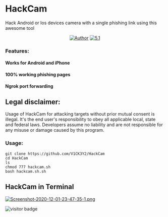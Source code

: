 # HackCam

Hack Android or Ios devices camera with a single phishing link using this awesome tool

<p align="center">
<a href="https://github.com/V1CK3Y2"><img title="Author" src="https://img.shields.io/badge/Author-V1CK3Y2-red.svg?style=for-the-badge&logo=github"></a>
<a href="Bash"><img title="5.1" src="https://img.shields.io/badge/Bash-5.1-lightgreen.svg?style=for-the-badge&logo=bash"></a>
</p>

### Features:

#### Works for Android and iPhone
#### 100% working phishing pages
#### Ngrok port forwarding

## Legal disclaimer:

Usage of HackCam for attacking targets without prior mutual consent is illegal. It's the end user's responsibility to obey all applicable local, state and federal laws. Developers assume no liability and are not responsible for any misuse or damage caused by this program. 

### Usage:
```
git clone https://github.com/V1CK3Y2/HackCam
cd HackCam
ls
chmod 777 hackcam.sh
bash hackcam.sh.sh
```
## HackCam in Terminal

[![Screenshot-2020-12-01-23-47-35-1.png](https://i.postimg.cc/76fMXdL5/Screenshot-2020-12-01-23-47-35-1.png)](https://postimg.cc/34QvxLmh)

<p>
<img src="https://visitor-badge.laobi.icu/badge?page_id=JasonJerry.lockphish" alt="visitor badge"/>
</p>
